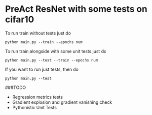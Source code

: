 # PreAct ResNet with some tests on cifar10

To run train without tests just do

```shell script
python main.py --train --epochs num
```

To run train alongside with some unit tests just do 
```shell script
python main.py --test --train --epochs num
``` 

If you want to run just tests, then do
```shell script
python main.py --test
```

###TODO

- Regression metrics tests
- Gradient explosion and gradient vanishing check
- Pythonistic Unit Tests